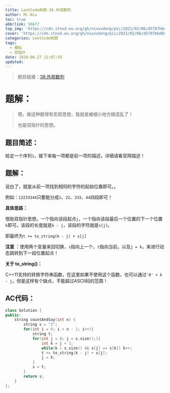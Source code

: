 ```yaml
---
title: LeetCode刷题-38.外观数列
author: Mr.Niu
toc: true
abbrlink: 58677
top_img: 'https://cdn.itnxd.eu.org/gh/niuxvdong/pic/2021/02/06/d5787bbd8ec29096932f5b1b12823ec4.png'
cover: 'https://cdn.itnxd.eu.org/gh/niuxvdong/pic/2021/02/06/d5787bbd8ec29096932f5b1b12823ec4.png'
categories: LeetCode刷题
tags:
  - 模拟
  - 双指针
date: 2020-06-27 22:07:59
updated:
---
```






















> 题目链接：[38.外观数列](https://leetcode-cn.com/problems/count-and-say/)



# 题解：



> 嗯，做这种题得有宏观思想，我就是被细小地方搞混乱了！
>
> 也是双指针的思想。



## 题目简述：

给定一个序列`1`，接下来每一项都是前一项的描述，详细请看官网描述！

## 题解：

说白了，就是从前一项找到相同的字符的起始位置即可。。

例如：`12233344`只要能分成`1`、`22`、`333`、`44`四段即可！



**具体思路：**

借助双指针思想，一个指向该段起点`j`，一个指向该段最后一个位置的下一个位置`k`即可。该段的长度就是`k - j`，该段的字符就是`s[j]`。

即最终为`t += to_string(k - j) + s[j]`



**注意** ：使用两个变量来回切换，`s`指向上一个，`t`指向当前。以及`j = k`，来进行动态跳转到下一段位置起点！



**关于 to_string()：**

C++11支持的转换字符串函数，在这里如果不使用这个函数，也可以通过`'0' + k - j`，但是这样有个缺点，不能超过ASCII码的范围！

## AC代码：



```c++
class Solution {
public:
    string countAndSay(int n) {
        string s = "1";
        for(int i = 0; i < n - 1; i++){
            string t;
            for(int j = 0; j < s.size();){
                int k = j + 1;
                while(k < s.size() && s[j] == s[k]) k++;
                t += to_string(k - j) + s[j];
                j = k;
            }
            s = t;
        }
        return s;
    }
};
```



